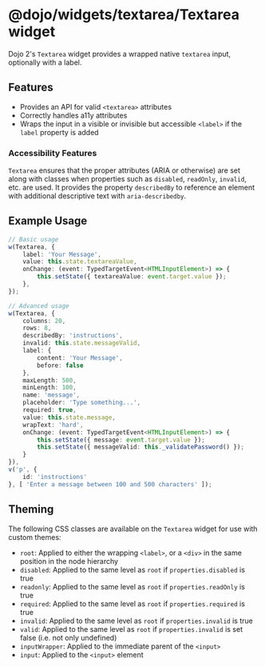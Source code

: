 # @dojo/widgets/textarea/Textarea widget

Dojo 2's `Textarea` widget provides a wrapped native `textarea` input, optionally with a label.


## Features

- Provides an API for valid `<textarea>` attributes
- Correctly handles a11y attributes
- Wraps the input in a visible or invisible but accessible `<label>` if the `label` property is added

### Accessibility Features

`Textarea` ensures that the proper attributes (ARIA or otherwise) are set along with classes when properties such as `disabled`, `readOnly`, `invalid`, etc. are used. It provides the property `describedBy` to reference an element with additional descriptive text with `aria-describedby`.

## Example Usage

```typescript
// Basic usage
w(Textarea, {
	label: 'Your Message',
	value: this.state.textareaValue,
	onChange: (event: TypedTargetEvent<HTMLInputElement>) => {
		this.setState({ textareaValue: event.target.value });
	},
});

// Advanced usage
w(Textarea, {
	columns: 20,
	rows: 8,
	describedBy: 'instructions',
	invalid: this.state.messageValid,
	label: {
		content: 'Your Message',
		before: false
	},
	maxLength: 500,
	minLength: 100,
	name: 'message',
	placeholder: 'Type something...',
	required: true,
	value: this.state.message,
	wrapText: 'hard',
	onChange: (event: TypedTargetEvent<HTMLInputElement>) => {
		this.setState({ message: event.target.value });
		this.setState({ messageValid: this._validatePassword() });
	}
}),
v('p', {
	id: 'instructions'
}, [ 'Enter a message between 100 and 500 characters' ]);
```

## Theming

The following CSS classes are available on the `Textarea` widget for use with custom themes:

- `root`: Applied to either the wrapping `<label>`, or a `<div>` in the same position in the node hierarchy
- `disabled`: Applied to the same level as `root` if `properties.disabled` is true
- `readonly`: Applied to the same level as `root` if `properties.readOnly` is true
- `required`: Applied to the same level as `root` if `properties.required` is true
- `invalid`: Applied to the same level as `root` if `properties.invalid` is true
- `valid`: Applied to the same level as `root` if `properties.invalid` is set false (i.e. not only undefined)
- `inputWrapper`: Applied to the immediate parent of the `<input>`
- `input`: Applied to the `<input>` element
